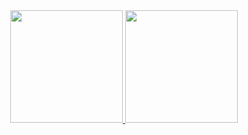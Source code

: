 <div align="center">
  <a href="https://github.com/mike90s15">
  <img height="180em" src="https://github-readme-stats.vercel.app/api?username=Mike&show_icons=true&theme=dracula&include_all_commits=true&count_private=true"/>
  <img height="180em" src="https://github-readme-stats.vercel.app/api/top-langs/?username=Mike&layout=compact&langs_count=7&theme=dracula"/>
</div>
